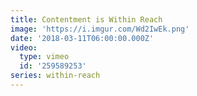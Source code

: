 ```yaml
---
title: Contentment is Within Reach
image: 'https://i.imgur.com/Wd2IwEk.png'
date: '2018-03-11T06:00:00.000Z'
video:
  type: vimeo
  id: '259589253'
series: within-reach
---
```


